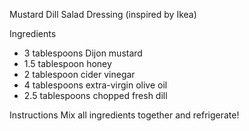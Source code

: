 Mustard Dill Salad Dressing (inspired by Ikea)

Ingredients
- 3 tablespoons Dijon mustard
- 1.5 tablespoon honey
- 2 tablespoon cider vinegar
- 4 tablespoons extra-virgin olive oil
- 2.5 tablespoons chopped fresh dill
	
Instructions
Mix all ingredients together and refrigerate!

